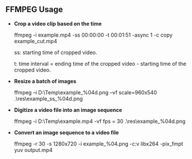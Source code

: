 ## FFMPEG Usage
- **Crop a video clip based on the time**

  ffmpeg -i example.mp4 -ss 00:00:00 -t 00:01:51 -async 1 -c copy example_cut.mp4

  ss: starting time of cropped video.

  t: time interval = ending time of the cropped video - starting time of the cropped video.

- **Resize a batch of images**

  ffmpeg –i D:\Temp\example_%04d.png –vf scale=960x540 .\res\example_ss_%04d.png

- **Digitize a video file into an image sequence**

  ffmpeg -i D:\Temp\example.mp4 -vf fps = 30 .\res\example_%04d.png
  
- **Convert an image sequence to a video file**
  
  ffmpeg -r 30 -s 1280x720 -i example_%04.png -c:v libx264 -pix_fmpt yuv output.mp4
